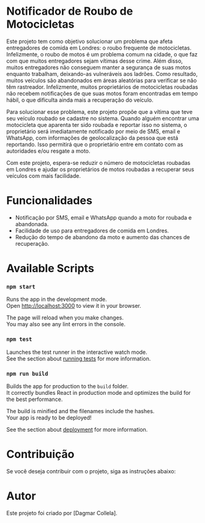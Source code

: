 # **Notificador de Roubo de Motocicletas**

Este projeto tem como objetivo solucionar um problema que afeta entregadores de comida em Londres: o roubo frequente de motocicletas. Infelizmente, o roubo de motos é um problema comum na cidade, o que faz com que muitos entregadores sejam vítimas desse crime. Além disso, muitos entregadores não conseguem manter a segurança de suas motos enquanto trabalham, deixando-as vulneráveis aos ladrões. Como resultado, muitos veículos são abandonados em áreas aleatórias para verificar se não têm rastreador. Infelizmente, muitos proprietários de motocicletas roubadas não recebem notificações de que suas motos foram encontradas em tempo hábil, o que dificulta ainda mais a recuperação do veículo.

Para solucionar esse problema, este projeto propõe que a vítima que teve seu veículo roubado se cadastre no sistema. Quando alguém encontrar uma motocicleta que aparenta ter sido roubada e reportar isso no sistema, o proprietário será imediatamente notificado por meio de SMS, email e WhatsApp, com informações de geolocalização da pessoa que está reportando. Isso permitirá que o proprietário entre em contato com as autoridades e/ou resgate a moto.

Com este projeto, espera-se reduzir o número de motocicletas roubadas em Londres e ajudar os proprietários de motos roubadas a recuperar seus veículos com mais facilidade.

# **Funcionalidades**

- Notificação por SMS, email e WhatsApp quando a moto for roubada e abandonada.
- Facilidade de uso para entregadores de comida em Londres.
- Redução do tempo de abandono da moto e aumento das chances de recuperação.

# **Available Scripts**

### `npm start`

Runs the app in the development mode.\
Open [http://localhost:3000](http://localhost:3000) to view it in your browser.

The page will reload when you make changes.\
You may also see any lint errors in the console.

### `npm test`

Launches the test runner in the interactive watch mode.\
See the section about [running tests](https://facebook.github.io/create-react-app/docs/running-tests) for more information.

### `npm run build`

Builds the app for production to the `build` folder.\
It correctly bundles React in production mode and optimizes the build for the best performance.

The build is minified and the filenames include the hashes.\
Your app is ready to be deployed!

See the section about [deployment](https://facebook.github.io/create-react-app/docs/deployment) for more information.

# **Contribuição**

Se você deseja contribuir com o projeto, siga as instruções abaixo:

# **Autor**

Este projeto foi criado por [Dagmar Collela].
